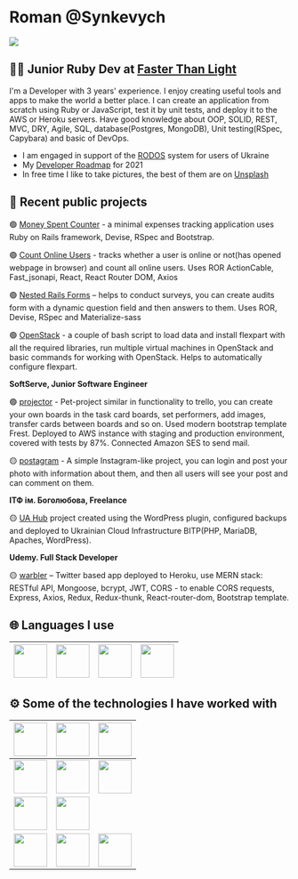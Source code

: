 # Roman @Synkevych

![](https://komarev.com/ghpvc/?username=synkevych&style=plastic&color=blue)

## 👨‍💻 Junior Ruby Dev at [Faster Than Light](https://fasterthanlight.me/)

I'm a Developer with 3 years' experience. I enjoy creating useful tools and apps to make the world a better place. I can create an application from scratch using Ruby or JavaScript, test it by unit tests, and deploy it to the AWS or Heroku servers. Have good knowledge about OOP, SOLID, REST, MVC, DRY, Agile, SQL, database(Postgres, MongoDB), Unit testing(RSpec, Capybara) and basic of DevOps.  

- I am engaged in support of the [RODOS](https://resy5.iket.kit.edu/RODOS/) system for users of Ukraine
- My [Developer Roadmap](https://github.com/Synkevych/developer-roadmap) for 2021
- In free time I like to take pictures, the best of them are on [Unsplash](https://unsplash.com/@synkevych)

## 💼 Recent public projects

🟢 [Money Spent Counter](https://github.com/Synkevych/money_spent_counter) - a minimal expenses tracking application uses Ruby on Rails framework, Devise, RSpec and Bootstrap.  

🟢 [Count Online Users](https://github.com/Synkevych/realtime_user_tracking) - tracks whether a user is online or not(has opened webpage in browser) and count all online users. Uses ROR ActionCable, Fast_jsonapi, React, React Router DOM, Axios  

🟢 [Nested Rails Forms](https://github.com/Synkevych/nested_rails_forms) – helps to conduct surveys, you can create audits form with a dynamic question field and then answers to them. Uses ROR, Devise, RSpec and Materialize-sass   

🟢 [OpenStack](https://github.com/Synkevych/openstack) - a couple of bash script to load data and install flexpart with all the required libraries, run multiple virtual machines in OpenStack and basic commands for working with OpenStack.  Helps to automatically configure flexpart.

**SoftServe, Junior Software Engineer**

🟢 [projector](https://github.com/Synkevych/projector) - Pet-project similar in functionality to trello, you can create your own boards in the task card boards, set performers, add images, transfer cards between boards and so on. Used modern bootstrap template Frest. Deployed to AWS instance with staging and production environment, covered with tests by 87%. Connected Amazon SES to send mail.  

🟡 [postagram](https://github.com/Synkevych/postagram) - A simple Instagram-like project, you can login and post your photo with information about them, and then all users will see your post and can comment on them. 

**ІТФ ім. Боголюбова, Freelance**

🟡 [UA Hub](http://cloud-5.bitp.kiev.ua/) project created using the WordPress plugin, configured backups and deployed to Ukrainian Cloud Infrastructure BITP(PHP, MariaDB, Apaches, WordPress).

**Udemy. Full Stack Developer**

🟡 [warbler](https://github.com/Synkevych/warbler) – Twitter based app deployed to Heroku, use MERN stack: RESTful API, Mongoose, bcrypt, JWT, CORS - to enable CORS requests, Express, Axios, Redux, Redux-thunk, React-router-dom, Bootstrap template. 

## 🌐 Languages I use

| <img src="https://upload.wikimedia.org/wikipedia/commons/thumb/9/99/Unofficial_JavaScript_logo_2.svg/1200px-Unofficial_JavaScript_logo_2.svg.png" width=60> | <img src="https://upload.wikimedia.org/wikipedia/commons/thumb/7/73/Ruby_logo.svg/1200px-Ruby_logo.svg.png" width=60> | <img src="https://upload.wikimedia.org/wikipedia/commons/thumb/4/4b/Bash_Logo_Colored.svg/1024px-Bash_Logo_Colored.svg.png" width=60> | <img src="https://upload.wikimedia.org/wikipedia/en/thumb/3/30/Java_programming_language_logo.svg/283px-Java_programming_language_logo.svg.png" width=60> |
|:---:|:---:|:---:|:---:|

## ⚙️ Some of the technologies I have worked with

| <img src="https://upload.wikimedia.org/wikipedia/commons/thumb/6/62/Ruby_On_Rails_Logo.svg/440px-Ruby_On_Rails_Logo.svg.png" width=60> | <img src="https://upload.wikimedia.org/wikipedia/commons/thumb/d/d9/Node.js_logo.svg/1200px-Node.js_logo.svg.png" width=60> | <img src="https://upload.wikimedia.org/wikipedia/commons/thumb/a/a7/React-icon.svg/1024px-React-icon.svg.png" width=60> |
|:---:|:---:|:---:|
| <img src="https://upload.wikimedia.org/wikipedia/commons/thumb/b/b9/AWS_Simple_Icons_Compute_Amazon_EC2_Instances.svg/400px-AWS_Simple_Icons_Compute_Amazon_EC2_Instances.svg.png" width=60> | <img src="https://upload.wikimedia.org/wikipedia/ru/4/4c/OpenStack.png" width=60> |  <img src="https://upload.wikimedia.org/wikipedia/commons/thumb/c/c5/Nginx_logo.svg/1920px-Nginx_logo.svg.png" width=60> |
| <img src="https://pbs.twimg.com/profile_images/1143532163499008000/Lu6cGu0z_400x400.png" width=60> | <img src="https://rspec.info/images/logo_ogp.png" width=60>  |
| <img src="https://upload.wikimedia.org/wikipedia/commons/f/f3/Visual_Studio_Code_0.10.1_icon.png" width=60> | <img src="https://upload.wikimedia.org/wikipedia/commons/9/9f/Vimlogo.svg" width=60> | <img src="https://upload.wikimedia.org/wikipedia/commons/thumb/d/d5/IntelliJ_IDEA_Logo.svg/128px-IntelliJ_IDEA_Logo.svg.png" width=60> |
